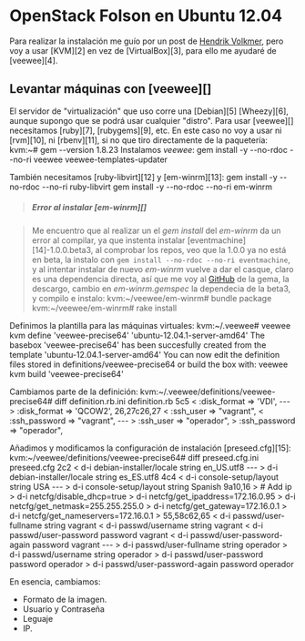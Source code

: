 OpenStack Folson en Ubuntu 12.04
================================

Para realizar la instalación me guío por un post de [Hendrik Volkmer][1], pero voy a usar [KVM][2] en vez de [VirtualBox][3], para ello me ayudaré de [veewee][4].

Levantar máquinas con [veewee][]
--------------------------------

El servidor de "virtualización" que uso corre una [Debian][5] [Wheezy][6], aunque supongo que se podrá usar cualquier "distro". 
Para usar [veewee][] necesitamos [ruby][7], [rubygems][9], etc. En este caso no voy a usar ni [rvm][10], ni [rbenv][11], si no que tiro directamente de la paquetería:
	kvm:~# gem --version
	1.8.23
Instalamos _veewee_:
	gem install -y --no-rdoc --no-ri veewee veewee-templates-updater

También necesitamos [ruby-libvirt][12] y [em-winrm][13]:
	gem install -y --no-rdoc --no-ri ruby-libvirt
	gem install -y --no-rdoc --no-ri em-winrm

> ##### Error al instalar [em-winrm][]

> Me encuentro que al realizar un el _gem install_ del _em-winrm_ da un error al compilar, ya que instenta instalar [eventmachine][14]-1.0.0.beta3, al comprobar los repos, veo que la 1.0.0 ya no está en beta, la instalo con `gem install --no-rdoc --no-ri eventmachine`, y al intentar instalar de nuevo _em-winrm_ vuelve a dar el casque, claro es una dependencia directa, así que me voy al [GitHub]( https://github.com/schisamo/em-winrm ) de la gema, la descargo, cambio en _em-winrm.gemspec_ la dependecia de la beta3, y compilo e instalo:
>	kvm:~/veewee/em-winrm# bundle package
>	kvm:~/veewee/em-winrm# rake install


Definimos la plantilla para las máquinas virtuales:
	kvm:~/.veewee# veewee kvm define 'veewee-precise64' 'ubuntu-12.04.1-server-amd64'
	The basebox 'veewee-precise64' has been succesfully created from the template 'ubuntu-12.04.1-server-amd64'
	You can now edit the definition files stored in definitions/veewee-precise64 or build the box with:
	veewee kvm build 'veewee-precise64'

Cambiamos parte de la definición:
	kvm:~/.veewee/definitions/veewee-precise64# diff definition.rb.ini definition.rb
	5c5
	<   :disk_format => 'VDI',
	---
	>   :disk_format => 'QCOW2',
	26,27c26,27
	<   :ssh_user => "vagrant",
	<   :ssh_password => "vagrant",
	---
	>   :ssh_user => "operador",
	>   :ssh_password => "operador",

Añadimos y modificamos la configuración de instalación [preseed.cfg][15]:
	kvm:~/veewee/definitions/veewee-precise64# diff preseed.cfg.ini preseed.cfg
	2c2
	< d-i debian-installer/locale string en_US.utf8
	---
	> d-i debian-installer/locale string es_ES.utf8
	4c4
	< d-i console-setup/layout string USA
	---
	> d-i console-setup/layout string Spanish
	9a10,16
	> # Add ip
	> d-i netcfg/disable_dhcp=true
	> d-i netcfg/get_ipaddress=172.16.0.95
	> d-i netcfg/get_netmask=255.255.255.0
	> d-i netcfg/get_gateway=172.16.0.1
	> d-i netcfg/get_nameservers=172.16.0.1
	> 
	55,58c62,65
	< d-i passwd/user-fullname string vagrant
	< d-i passwd/username string vagrant
	< d-i passwd/user-password password vagrant
	< d-i passwd/user-password-again password vagrant
	---
	> d-i passwd/user-fullname string operador
	> d-i passwd/username string operador
	> d-i passwd/user-password password operador
	> d-i passwd/user-password-again password operador


En esencia, cambiamos:
* Formato de la imagen.
* Usuario y Contraseña
* Leguaje
* IP.



[1]: http://blog.hendrikvolkmer.de/about/
